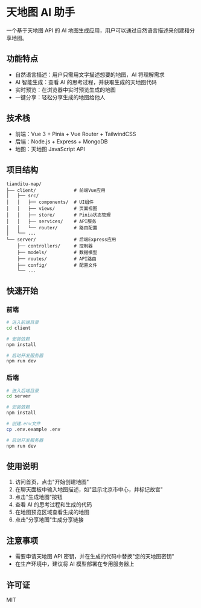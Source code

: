 # 天地图 AI 助手

一个基于天地图 API 的 AI 地图生成应用，用户可以通过自然语言描述来创建和分享地图。

## 功能特点

- 自然语言描述：用户只需用文字描述想要的地图，AI 将理解需求
- AI 智能生成：查看 AI 的思考过程，并获取生成的天地图代码
- 实时预览：在浏览器中实时预览生成的地图
- 一键分享：轻松分享生成的地图给他人

## 技术栈

- 前端：Vue 3 + Pinia + Vue Router + TailwindCSS
- 后端：Node.js + Express + MongoDB
- 地图：天地图 JavaScript API

## 项目结构

```
tianditu-map/
├── client/              # 前端Vue应用
│   ├── src/
│   │   ├── components/  # UI组件
│   │   ├── views/       # 页面视图
│   │   ├── store/       # Pinia状态管理
│   │   ├── services/    # API服务
│   │   └── router/      # 路由配置
│   └── ...
└── server/              # 后端Express应用
    ├── controllers/     # 控制器
    ├── models/          # 数据模型
    ├── routes/          # API路由
    ├── config/          # 配置文件
    └── ...
```

## 快速开始

### 前端

```bash
# 进入前端目录
cd client

# 安装依赖
npm install

# 启动开发服务器
npm run dev
```

### 后端

```bash
# 进入后端目录
cd server

# 安装依赖
npm install

# 创建.env文件
cp .env.example .env

# 启动开发服务器
npm run dev
```

## 使用说明

1. 访问首页，点击"开始创建地图"
2. 在聊天面板中输入地图描述，如"显示北京市中心，并标记故宫"
3. 点击"生成地图"按钮
4. 查看 AI 的思考过程和生成的代码
5. 在地图预览区域查看生成的地图
6. 点击"分享地图"生成分享链接

## 注意事项

- 需要申请天地图 API 密钥，并在生成的代码中替换"您的天地图密钥"
- 在生产环境中，建议将 AI 模型部署在专用服务器上

## 许可证

MIT
